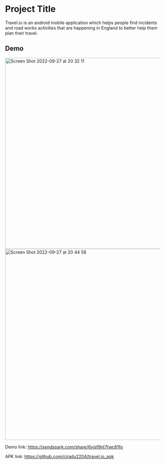 # Project Title

Travel.io is an android mobile application which helps people find incidents and road works activities that are happening in England to better help them plan their travel.

## Demo

<img width="622" alt="Screen Shot 2022-09-27 at 20 32 11" src="https://user-images.githubusercontent.com/37863089/192607911-c77e70bc-8768-4512-af1e-7b2941f1b461.png">
<img width="622" alt="Screen Shot 2022-09-27 at 20 44 58" src="https://user-images.githubusercontent.com/37863089/192610308-c1c22170-b405-4e8c-9225-92facb6caf13.png">


Demo link: https://sendspark.com/share/6yjsf9nt7twc61fo

APK link: https://github.com/ciradu2204/travel.io_apk

